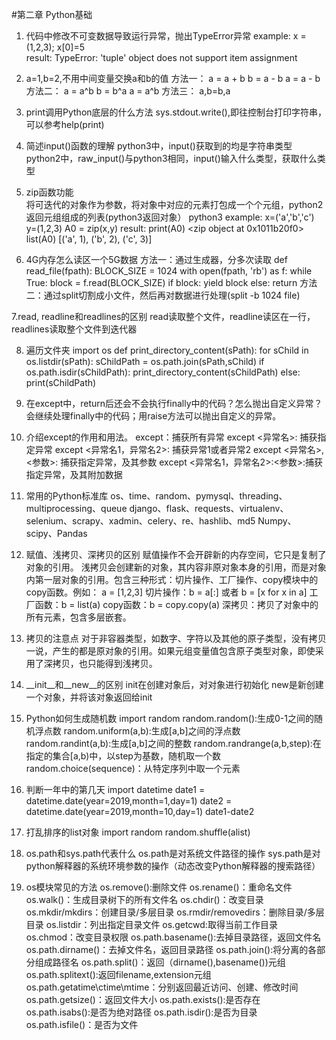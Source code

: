 #第二章 Python基础
1. 代码中修改不可变数据导致运行异常，抛出TypeError异常
example: 
x = (1,2,3); x[0]=5  
result:
TypeError: 'tuple' object does not support item assignment

2. a=1,b=2,不用中间变量交换a和b的值
方法一：
a = a + b
b = a - b
a = a - b
方法二：
a = a^b
b = b^a
a = a^b
方法三：
a,b=b,a

3. print调用Python底层的什么方法
sys.stdout.write(),即往控制台打印字符串，可以参考help(print)

4. 简述input()函数的理解
python3中，input()获取到的均是字符串类型
python2中，raw_input()与python3相同，input()输入什么类型，获取什么类型

5. zip函数功能	
将可迭代的对象作为参数，将对象中对应的元素打包成一个个元组，python2返回元组组成的列表(python3返回对象）
python3 example:
x=('a','b','c')
y=(1,2,3)
A0 = zip(x,y)
result:
print(A0)   <zip object at 0x1011b20f0>
list(A0)   [('a', 1), ('b', 2), ('c', 3)]

6. 4G内存怎么读区一个5G数据
方法一：通过生成器，分多次读取
def read_file(fpath):
  BLOCK_SIZE = 1024
  with open(fpath, 'rb') as f:
    while True:
      block = f.read(BLOCK_SIZE)
      if block:
        yield block
      else:
        return
方法二：通过split切割成小文件，然后再对数据进行处理(split -b 1024 file)

7.read, readline和readlines的区别
read读取整个文件，readline读区在一行，readlines读取整个文件到迭代器

8. 遍历文件夹
import os
def print_directory_content(sPath):
  for sChild in os.listdir(sPath):
    sChildPath = os.path.join(sPath,sChild)
    if os.path.isdir(sChildPath):
      print_directory_content(sChildPath)
    else:
      print(sChildPath)

9. 在except中，return后还会不会执行finally中的代码？怎么抛出自定义异常？
会继续处理finally中的代码；用raise方法可以抛出自定义的异常。

10. 介绍except的作用和用法。
except：捕获所有异常
except <异常名>: 捕获指定异常
except <异常名1，异常名2>: 捕获异常1或者异常2
except <异常名>,<参数>: 捕获指定异常，及其参数
except <异常名1，异常名2>:<参数>:捕获指定异常，及其附加数据

11. 常用的Python标准库
os、time、random、pymysql、threading、multiprocessing、queue
django、flask、requests、virtualenv、selenium、scrapy、xadmin、celery、re、hashlib、md5
Numpy、scipy、Pandas

12. 赋值、浅拷贝、深拷贝的区别
赋值操作不会开辟新的内存空间，它只是复制了对象的引用。
浅拷贝会创建新的对象，其内容非原对象本身的引用，而是对象内第一层对象的引用。包含三种形式：切片操作、工厂操作、copy模块中的copy函数。例如：
a = [1,2,3]
切片操作：b = a[:] 或者 b = [x for x in a]
工厂函数：b = list(a)
copy函数：b = copy.copy(a)
深拷贝：拷贝了对象中的所有元素，包含多层嵌套。

13. 拷贝的注意点
对于非容器类型，如数字、字符以及其他的原子类型，没有拷贝一说，产生的都是原对象的引用。如果元组变量值包含原子类型对象，即使采用了深拷贝，也只能得到浅拷贝。

14. __init__和__new__的区别
init在创建对象后，对对象进行初始化
new是新创建一个对象，并将该对象返回给init

15. Python如何生成随机数
import random
random.random():生成0-1之间的随机浮点数
random.uniform(a,b):生成[a,b]之间的浮点数
random.randint(a,b):生成[a,b]之间的整数
random.randrange(a,b,step):在指定的集合[a,b)中，以step为基数，随机取一个数
random.choice(sequence)：从特定序列中取一个元素

16. 判断一年中的第几天
import datetime
date1 = datetime.date(year=2019,month=1,day=1)
date2 = datetime.date(year=2019,month=10,day=1)
date1-date2

17. 打乱排序的list对象
import random
random.shuffle(alist)

18. os.path和sys.path代表什么
os.path是对系统文件路径的操作
sys.path是对python解释器的系统环境参数的操作（动态改变Python解释器的搜索路径）

19. os模块常见的方法
os.remove():删除文件
os.rename()：重命名文件
os.walk()：生成目录树下的所有文件名
os.chdir()：改变目录
os.mkdir/mkdirs：创建目录/多层目录
os.rmdir/removedirs：删除目录/多层目录
os.listdir：列出指定目录文件
os.getcwd:取得当前工作目录
os.chmod：改变目录权限
os.path.basename():去掉目录路径，返回文件名
os.path.dirname()：去掉文件名，返回目录路径
os.path.join():将分离的各部分组成路径名
os.path.split()：返回（dirname(),basename())元组
os.path.splitext():返回filename,extension元组
os.path.getatime\ctime\mtime：分别返回最近访问、创建、修改时间
os.path.getsize()：返回文件大小
os.path.exists():是否存在
os.path.isabs():是否为绝对路径
os.path.isdir():是否为目录
os.path.isfile()：是否为文件

